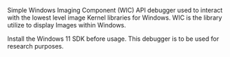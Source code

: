 Simple Windows Imaging Component (WIC) API debugger used to interact with the lowest level image Kernel libraries for Windows.
WIC is the library utilize to display Images within Windows.

Install the Windows 11 SDK before usage. This debugger is to be used for research purposes.
